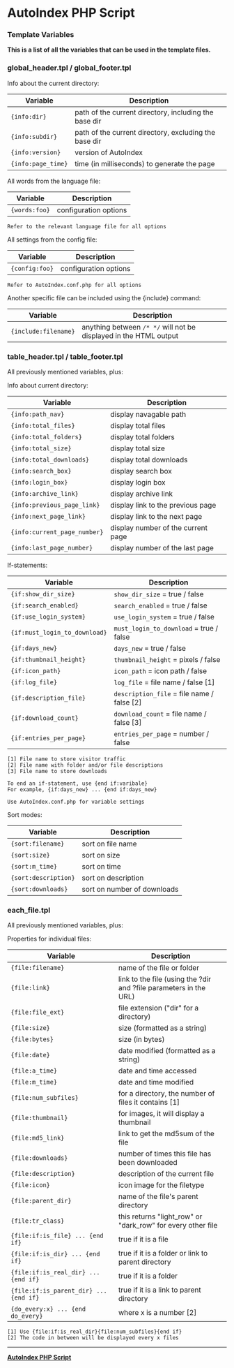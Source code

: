 # AutoIndex PHP Script

### Template Variables

**This is a list of all the variables that can be used in the template files.**

### global_header.tpl / global_footer.tpl

Info about the current directory:

| Variable           | Description                                           |
| ------------------ | ----------------------------------------------------- |
| `{info:dir}`       | path of the current directory, including the base dir |
| `{info:subdir}`    | path of the current directory, excluding the base dir |
| `{info:version}`   | version of AutoIndex                                  |
| `{info:page_time}` | time (in milliseconds) to generate the page           |

All words from the language file:

| Variable      | Description      |
| ------------- | ---------------- |
| `{words:foo}` | configuration options |

	Refer to the relevant language file for all options

All settings from the config file:

| Variable       | Description           |
| -------------- | --------------------- |
| `{config:foo}` | configuration options |

	Refer to AutoIndex.conf.php for all options

Another specific file can be included using the {include} command:

| Variable             | Description                                                       |
| -------------------- | ----------------------------------------------------------------- |
| `{include:filename}` | anything between `/* */` will not be displayed in the HTML output |

### table_header.tpl / table_footer.tpl

All previously mentioned variables, plus:

Info about current directory:

| Variable                     | Description                        |
| ---------------------------- | ---------------------------------- |
| `{info:path_nav}`            | display navagable path             |
| `{info:total_files}`         | display total files                |
| `{info:total_folders}`       | display total folders              |
| `{info:total_size}`          | display total size                 |
| `{info:total_downloads}`     | display total downloads            |
| `{info:search_box}`          | display search box                 |
| `{info:login_box}`           | display login box                  |
| `{info:archive_link}`        | display archive link               |
| `{info:previous_page_link}`  | display link to the previous page  |
| `{info:next_page_link}`      | display link to the next page      |
| `{info:current_page_number}` | display number of the current page |
| `{info:last_page_number}`    | display number of the last page    |

If-statements:

| Variable                      | Description                                |
| ----------------------------- | ------------------------------------------ |
| `{if:show_dir_size}`          | `show_dir_size` = true / false             |
| `{if:search_enabled}`         | `search_enabled` = true / false            |
| `{if:use_login_system}`       | `use_login_system` = true / false          |
| `{if:must_login_to_download}` | `must_login_to_download` = true / false    |
| `{if:days_new}`               | `days_new` = true / false                  |
| `{if:thumbnail_height}`       | `thumbnail_height` = pixels / false        |
| `{if:icon_path}`              | `icon_path` = icon path / false            |
| `{if:log_file}`               | `log_file` = file name / false [1]         |
| `{if:description_file}`       | `description_file` = file name / false [2] |
| `{if:download_count}`         | `download_count` = file name / false [3]   |
| `{if:entries_per_page}`       | `entries_per_page` = number / false        |

	[1] File name to store visitor traffic
	[2] File name with folder and/or file descriptions
	[3] File name to store downloads
 	
	To end an if-statement, use {end if:varibale}
	For example, {if:days_new} ... {end if:days_new}

	Use AutoIndex.conf.php for variable settings

Sort modes:

| Variable             | Description                 |
| -------------------- | --------------------------- |
| `{sort:filename}`    | sort on file name           |
| `{sort:size}`        | sort on size                |
| `{sort:m_time}`      | sort on time                |
| `{sort:description}` | sort on description         |
| `{sort:downloads}`   | sort on number of downloads |

### each_file.tpl

All previously mentioned variables, plus:

Properties for individual files:

| Variable                               | Description                                                       |
| -------------------------------------- | ----------------------------------------------------------------- |
| `{file:filename}`                      | name of the file or folder                                        |
| `{file:link}`                          | link to the file (using the ?dir and ?file parameters in the URL) |
| `{file:file_ext}`                      | file extension ("dir" for a directory)                            |
| `{file:size}`                          | size (formatted as a string)                                      |
| `{file:bytes}`                         | size (in bytes)                                                   |
| `{file:date}`                          | date modified (formatted as a string)                             |
| `{file:a_time}`                        | date and time accessed                                            |
| `{file:m_time}`                        | date and time modified                                            |
| `{file:num_subfiles}`                  | for a directory, the number of files it contains [1]	             |
| `{file:thumbnail}`                     | for images, it will display a thumbnail                           |
| `{file:md5_link}`                      | link to get the md5sum of the file                                |
| `{file:downloads}`                     | number of times this file has been downloaded                     |
| `{file:description}`                   | description of the current file                                   |
| `{file:icon}`                          | icon image for the filetype                                       |
| `{file:parent_dir}`                    | name of the file's parent directory                               |
| `{file:tr_class}`                      | this returns "light_row" or "dark_row" for every other file       |
| `{file:if:is_file} ... {end if}`       | true if it is a file                                              |
| `{file:if:is_dir} ... {end if}`        | true if it is a folder or link to parent directory                |
| `{file:if:is_real_dir} ... {end if}`   | true if it is a folder                                            |
| `{file:if:is_parent_dir} ... {end if}` | true if it is a link to parent directory                          |
| `{do_every:x} ... {end do_every}`      | where x is a number [2]                                           |

	[1] Use {file:if:is_real_dir}{file:num_subfiles}{end if}
	[2] The code in between will be displayed every x files

---

**[AutoIndex PHP Script](https://github.com/hostflux/AutoIndex)**
